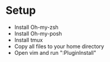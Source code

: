 # Setup #

- Install Oh-my-zsh
- Install Oh-my-posh
- Install tmux
- Copy all files to your home directory
- Open vim and run ":PluginInstall"
